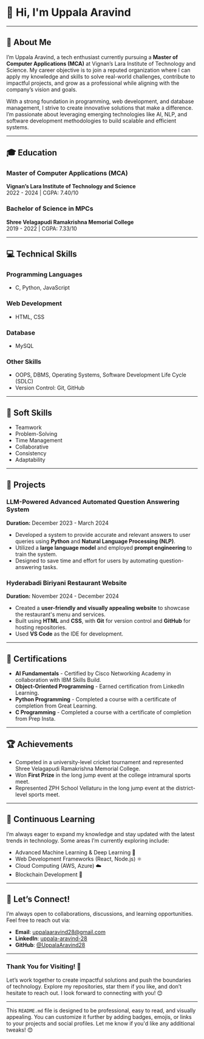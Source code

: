 # 👋 Hi, I'm Uppala Aravind
---
## 🌟 About Me

I’m Uppala Aravind, a tech enthusiast currently pursuing a **Master of Computer Applications (MCA)** at Vignan’s Lara Institute of Technology and Science. My career objective is to join a reputed organization where I can apply my knowledge and skills to solve real-world challenges, contribute to impactful projects, and grow as a professional while aligning with the company’s vision and goals.

With a strong foundation in programming, web development, and database management, I strive to create innovative solutions that make a difference. I’m passionate about leveraging emerging technologies like AI, NLP, and software development methodologies to build scalable and efficient systems.

---

## 🎓 Education

### **Master of Computer Applications (MCA)**  
**Vignan’s Lara Institute of Technology and Science**  
2022 - 2024 | CGPA: 7.40/10  

### **Bachelor of Science in MPCs**  
**Shree Velagapudi Ramakrishna Memorial College**  
2019 - 2022 | CGPA: 7.33/10  

---

## 💻 Technical Skills

### **Programming Languages**
- C, Python, JavaScript  

### **Web Development**
- HTML, CSS  

### **Database**
- MySQL  

### **Other Skills**
- OOPS, DBMS, Operating Systems, Software Development Life Cycle (SDLC)  
- Version Control: Git, GitHub  

---

## 🤝 Soft Skills

- Teamwork  
- Problem-Solving  
- Time Management  
- Collaborative  
- Consistency  
- Adaptability  

---

## 🚀 Projects

### **LLM-Powered Advanced Automated Question Answering System**  
**Duration:** December 2023 - March 2024  
- Developed a system to provide accurate and relevant answers to user queries using **Python** and **Natural Language Processing (NLP)**.  
- Utilized a **large language model** and employed **prompt engineering** to train the system.  
- Designed to save time and effort for users by automating question-answering tasks.  

### **Hyderabadi Biriyani Restaurant Website**  
**Duration:** November 2024 - December 2024  
- Created a **user-friendly and visually appealing website** to showcase the restaurant's menu and services.  
- Built using **HTML** and **CSS**, with **Git** for version control and **GitHub** for hosting repositories.  
- Used **VS Code** as the IDE for development.  
---

## 🏅 Certifications

- **AI Fundamentals** - Certified by Cisco Networking Academy in collaboration with IBM Skills Build.  
- **Object-Oriented Programming** - Earned certification from LinkedIn Learning.  
- **Python Programming** - Completed a course with a certificate of completion from Great Learning.  
- **C Programming** - Completed a course with a certificate of completion from Prep Insta.  

---

## 🏆 Achievements

- Competed in a university-level cricket tournament and represented Shree Velagapudi Ramakrishna Memorial College.  
- Won **First Prize** in the long jump event at the college intramural sports meet.  
- Represented ZPH School Vellaturu in the long jump event at the district-level sports meet.  

---

## 🌱 Continuous Learning

I’m always eager to expand my knowledge and stay updated with the latest trends in technology. Some areas I’m currently exploring include:

- Advanced Machine Learning & Deep Learning 🧠  
- Web Development Frameworks (React, Node.js) ⚛️  
- Cloud Computing (AWS, Azure) ☁️  
- Blockchain Development 🔗  

---

## 🙌 Let’s Connect!

I’m always open to collaborations, discussions, and learning opportunities. Feel free to reach out via:

- **Email**: [uppalaaravind28@gmail.com](mailto:uppalaaravind28@gmail.com)  
- **LinkedIn**: [uppala-aravind-28](https://www.linkedin.com/in/uppala-aravind-28-lin/)  
- **GitHub**: [@UppalaAravind28](https://github.com/UppalaAravind28)  

---

### Thank You for Visiting! 🌟

Let’s work together to create impactful solutions and push the boundaries of technology. Explore my repositories, star them if you like, and don’t hesitate to reach out. I look forward to connecting with you! 😊

---

This `README.md` file is designed to be professional, easy to read, and visually appealing. You can customize it further by adding badges, emojis, or links to your projects and social profiles. Let me know if you'd like any additional tweaks! 😊
